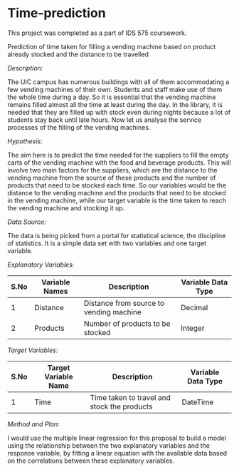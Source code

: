 # Time-prediction

This project was completed as a part of IDS 575 coursework.

Prediction of time taken for filling a vending machine based on product already stocked and the distance to be travelled

*Description:*

The UIC campus has numerous buildings with all of them accommodating a few vending machines of their own. Students and staff make use of them the whole time during a day. So it is essential that the vending machine remains filled almost all the time at least during the day. In the library, it is needed that they are filled up with stock even during nights because a lot of students stay back until late hours. Now let us analyse the service processes of the filling of the vending machines.

*Hypothesis:*

The aim here is to predict the time needed for the suppliers to fill the empty carts of the vending machine with the food and beverage products. This will involve two main factors for the suppliers, which are the distance to the vending machine from the source of these products and the number of products that need to be stocked each time.
So our variables would be the distance to the vending machine and the products that need to be stocked in the vending machine, while our target variable is the time taken to reach the vending machine and stocking it up.

*Data Source:*

The data is being picked from a portal for statistical science, the discipline of statistics. It is a simple data set with two variables and one target variable.

*Explanatory Variables:*

| S.No  | Variable Names | Description | Variable Data Type |
| ----- | ------------- |--------------  | ---------------- |
| 1  |  Distance  | Distance from source to vending machine | Decimal |
| 2  |  Products  | Number of products to be stocked | Integer |

*Target Variables:*

| S.No  | Target Variable Name | Description | Variable Data Type |
| ----- | ------------- |--------------  | ---------------- |
| 1  |  Time  | Time taken to travel and stock the products | DateTime |

*Method and Plan:*

I would use the multiple linear regression for this proposal to build a model using the relationship between the two explanatory variables and the response variable, by fitting a linear equation with the available data based on the correlations between these explanatory variables.
